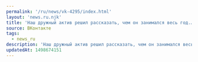 ```yaml
---
permalink: '/ru/news/vk-4295/index.html'
layout: 'news.ru.njk'
title: 'Наш дружный актив решил рассказать, чем он занимался весь год.…'
source: ВКонтакте
tags:
  - news_ru
description: 'Наш дружный актив решил рассказать, чем он занимался весь год.…'
updatedAt: 1498674151
---
```

